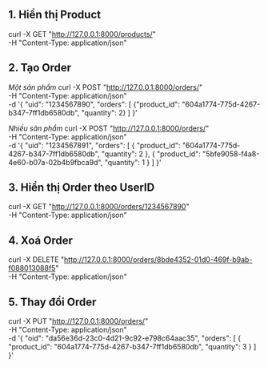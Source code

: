 ## 1. Hiển thị Product 
curl -X GET "http://127.0.0.1:8000/products/" \
-H "Content-Type: application/json"

## 2. Tạo Order
*Một sản phẩm*
curl -X POST "http://127.0.0.1:8000/orders/" \
-H "Content-Type: application/json" \
-d '{
  "uid": "1234567890",
  "orders": [
    {"product_id": "604a1774-775d-4267-b347-7ff1db6580db", "quantity": 2}
  ]
}'

*Nhiều sản phẩm*
curl -X POST "http://127.0.0.1:8000/orders/" \
-H "Content-Type: application/json" \
-d '{
  "uid": "1234567891",
  "orders": [
    {
      "product_id": "604a1774-775d-4267-b347-7ff1db6580db",
      "quantity": 2
    },
    {
      "product_id": "5bfe9058-f4a8-4e60-b07a-02b4b9fbca9d",
      "quantity": 1
    }
  ]
}'

## 3. Hiển thị Order theo UserID
curl -X GET "http://127.0.0.1:8000/orders/1234567890" \
-H "Content-Type: application/json"

## 4. Xoá Order 
curl -X DELETE "http://127.0.0.1:8000/orders/8bde4352-01d0-469f-b9ab-f088013088f5" \
-H "Content-Type: application/json"

## 5. Thay đổi Order
curl -X PUT "http://127.0.0.1:8000/orders/" \
-H "Content-Type: application/json" \
-d '{
  "oid": "da56e36d-23c0-4d21-9c92-e798c64aac35",
  "orders": [
    {
      "product_id": "604a1774-775d-4267-b347-7ff1db6580db",
      "quantity": 3
    }
  ]
}'
